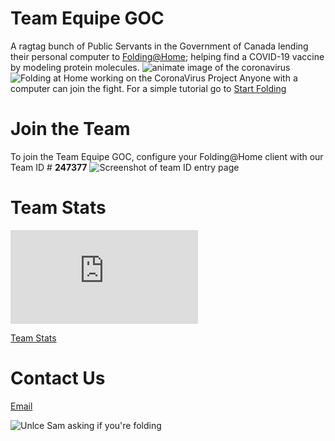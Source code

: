   

# Team Equipe GOC
A ragtag bunch of Public Servants in the Government of Canada lending their personal computer to [Folding@Home](https://foldingathome.org/); helping find a COVID-19 vaccine by modeling protein molecules. 
![animate image of the coronavirus](https://media.giphy.com/media/dVuyBgq2z5gVBkFtDc/source.gif)
![Folding at Home working on the CoronaVirus Project](https://i.imgur.com/5dPmskh.png)
Anyone with a computer can join the fight. For a simple tutorial go to [Start Folding](https://foldingathome.org/start-folding/)

# Join the Team
To join the Team Equipe GOC, configure your Folding@Home client with our Team ID # **247377**
![Screenshot of team ID entry page](https://i.imgur.com/wZLIBRW.png)

# Team Stats
![team stats graph](https://folding.extremeoverclocking.com/graphs/production_day.php?s=&t=247377 "Team Stats ")

[Team Stats](https://stats.foldingathome.org/team/247377)

# Contact Us
[Email](mailto:teamequipegoc@gmail.com)






![Unlce Sam asking if you're folding](https://i.imgur.com/4cdVyaY.png)
